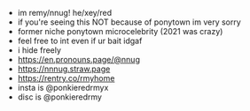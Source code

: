 - im remy/nnug! he/xey/red
- if you're seeing this NOT because of ponytown im very sorry
- former niche ponytown microcelebrity (2021 was crazy) 
- feel free to int even if ur bait idgaf
- i hide freely
- https://en.pronouns.page/@nnug
- https://nnnug.straw.page
- https://rentry.co/rmyhome
- insta is @ponkieredrmyx
- disc is @ponkieredrmy
  

<!---
nnnug/nnnug is a ✨ special ✨ repository because its `README.md` (this file) appears on your GitHub profile.
You can click the Preview link to take a look at your changes.
--->
